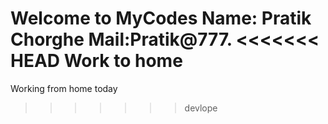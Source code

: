 Welcome to MyCodes
Name: Pratik Chorghe
Mail:Pratik@777.
<<<<<<< HEAD
Work to home
=======
Working from home today
>>>>>>> devlope

